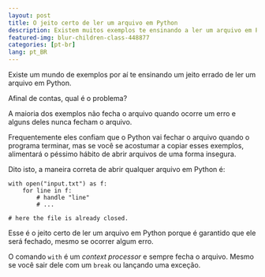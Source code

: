 ```yaml
---
layout: post
title: O jeito certo de ler um arquivo em Python
description: Existem muitos exemplos te ensinando a ler um arquivo em Python. O que há de errado com eles?
featured-img: blur-children-class-448877
categories: [pt-br]
lang: pt_BR
---
```


Existe um mundo de exemplos por aí te ensinando um jeito errado de ler um arquivo em Python.

Afinal de contas, qual é o problema?

A maioria dos exemplos não fecha o arquivo quando ocorre um erro e alguns deles nunca fecham o arquivo.

Frequentemente eles confiam que o Python vai fechar o arquivo quando o programa terminar, mas se você se acostumar a copiar esses exemplos, alimentará o péssimo hábito de abrir arquivos de uma forma insegura.

Dito isto, a maneira correta de abrir qualquer arquivo em Python é:


```
with open("input.txt") as f:
    for line in f:
        # handle "line"
        # ...

# here the file is already closed.
```

Esse é o jeito certo de ler um arquivo em Python porque é garantido que ele será fechado, mesmo se ocorrer algum erro.

O comando `with` é um _context processor_ e sempre fecha o arquivo. Mesmo se você sair dele com um `break` ou lançando uma exceção.
